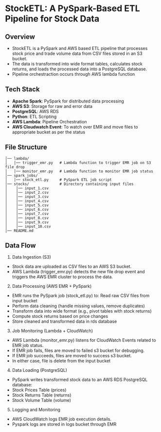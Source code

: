 # StockETL: A PySpark-Based ETL Pipeline for Stock Data

## Overview

- StockETL is a PySpark and AWS based ETL pipeline that processes stock price and trade volume data from CSV files stored in an S3 bucket. 
- The data is transformed into wide format tables, calculates stock returns, and loads the processed data into a PostgreSQL database.
- Pipeline orchestraction occurs through AWS lambda function

## Tech Stack

- **Apache Spark**: PySpark for distributed data processing
- **AWS S3**: Storage for raw and error data
- **PostgreSQL**: AWS RDS
- **Python**: ETL Scripting
- **AWS Lambda**: Pipeline Orchestration
- **AWS Cloudwatch Event**: To watch over EMR and move files to appropriate bucket as per the status

## File Structure

```
│── lambda/
│   │── trigger_emr.py   # Lambda function to trigger EMR job on S3 file drop
│   │── monitor_emr.py   # Lambda function to monitor EMR job status
│── spark_jobs/
│   │── stock_etl.py     # PySpark ETL job script
│── stocks/              # Directory containing input files
│    │── input_1.csv    
│    │── input_2.csv
│    │── input_3.csv
│    │── input_4.csv
│    │── input_5.csv
│    │── input_6.csv
│    │── input_7.csv
│    │── input_8.csv
│    │── input_9.csv
│    │── input_10.csv
│── README.md
```

## Data Flow

1. Data Ingestion (S3)
- Stock data are uploaded as CSV files to an AWS S3 bucket.
- AWS Lambda (trigger_emr.py) detects the new file drop event and triggers the AWS EMR cluster to process the data.

2. Data Processing (AWS EMR + PySpark)
- EMR runs the PySpark job (stock_etl.py) to: Read raw CSV files from input bucket
- Perform data cleaning (handle missing values, remove duplicates)
- Transform data into wide format (e.g., pivot tables with stock returns)
- Compute stock returns based on price changes
- Store cleaned and transformed data in rds database

3. Job Monitoring (Lambda + CloudWatch)
- AWS Lambda (monitor_emr.py) listens for CloudWatch Events related to EMR job status.
- If EMR job fails, files are moved to failed s3 bucket for debugging.
- If EMR job succeeds, files are moved to success s3 bucket.
- In either case, file is delete from the input bucket

4. Data Loading (PostgreSQL)
- PySpark writes transformed stock data to an AWS RDS PostgreSQL database:
- Stock Prices Table (prices)
- Stock Returns Table (returns)
- Stock Volume Table (volume)

5. Logging and Monitoring
- AWS CloudWatch logs EMR job execution details.
- Pyspark logs are stored in logs bucket through EMR
